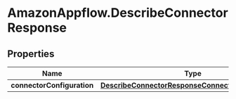 # AmazonAppflow.DescribeConnectorResponse

## Properties

Name | Type | Description | Notes
------------ | ------------- | ------------- | -------------
**connectorConfiguration** | [**DescribeConnectorResponseConnectorConfiguration**](DescribeConnectorResponseConnectorConfiguration.md) |  | [optional] 


